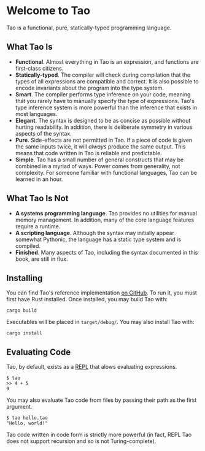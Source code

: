 # Welcome to Tao

Tao is a functional, pure, statically-typed programming language.

## What Tao Is

- **Functional**. Almost everything in Tao is an expression, and functions are first-class citizens.
- **Statically-typed**. The compiler will check during compilation that the types of all expressions are compatible and correct.
  It is also possible to encode invariants about the program into the type system.
- **Smart**. The compiler performs type inference on your code, meaning that you rarely have to manually specify the type of expressions.
  Tao's type inference system is more powerful than the inference that exists in most languages.
- **Elegant**. The syntax is designed to be as concise as possible without hurting readability.
  In addition, there is deliberate symmetry in various aspects of the syntax.
- **Pure**. Side-effects are not permitted in Tao. If a piece of code is given the same inputs twice, it will *always* produce the same output.
  This means that code written in Tao is reliable and predictable.
- **Simple**. Tao has a small number of general constructs that may be combined in a myriad of ways. Power comes from generality, not complexity.
  For someone familiar with functional languages, Tao can be learned in an hour.

## What Tao Is Not

- **A systems programming language**. Tao provides no utilities for manual memory management.
  In addition, many of the core language features require a runtime.
- **A scripting language**. Although the syntax may initially appear somewhat Pythonic, the language has a static type system and is compiled.
- **Finished**. Many aspects of Tao, including the syntax documented in this book, are still in flux.

## Installing

You can find Tao's reference implementation [on GitHub](https://www.github.com/zesterer/tao).
To run it, you must first have Rust installed.
Once installed, you may build Tao with:

```
cargo build
```

Executables will be placed in `target/debug/`. You may also install Tao with:

```
cargo install
```

## Evaluating Code

Tao, by default, exists as a [REPL](https://en.wikipedia.org/wiki/REPL) that alows evaluating expressions.

```
$ tao
>> 4 + 5
9
```

You may also evaluate Tao code from files by passing their path as the first argument.

```
$ tao hello.tao
"Hello, world!"
```

Tao code written in code form is strictly more powerful (in fact, REPL Tao does not support recursion and so is not Turing-complete).
